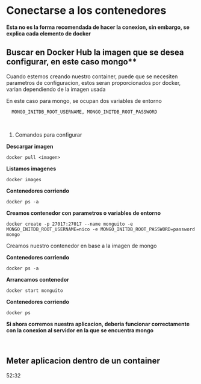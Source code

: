 # Conectarse a los contenedores

**Esta no es la forma recomendada de hacer la conexion, sin embargo, se explica cada elemento de docker**

## Buscar en Docker Hub la imagen que se desea configurar, en este caso mongo**

Cuando estemos creando nuestro container, puede que se necesiten parametros de configuracion, estos seran proporcionados por docker, varian dependiendo de la imagen usada

En este caso para mongo, se ocupan dos variables de entorno

      MONGO_INITDB_ROOT_USERNAME, MONGO_INITDB_ROOT_PASSWORD

<br>

1. Comandos para configurar

**Descargar imagen**

`docker pull <imagen>`

**Listamos imagenes**

`docker images`

**Contenedores corriendo**

`docker ps -a`

**Creamos contenedor con parametros o variables de entorno**

`docker create -p 27017:27017 --name monguito -e MONGO_INITDB_ROOT_USERNAME=nico -e MONGO_INITDB_ROOT_PASSWORD=password mongo`

Creamos nuestro contenedor en base a la imagen de mongo

**Contenedores corriendo**

`docker ps -a`

**Arrancamos contenedor**

`docker start monguito`

**Contenedores corriendo**

`docker ps`

**Si ahora corremos nuestra aplicacion, deberia funcionar correctamente con la conexion al servidor en la que se encuentra mongo**

<br>

## Meter aplicacion dentro de un container

52:32